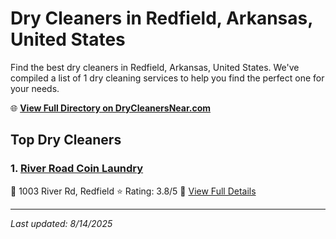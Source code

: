 # Dry Cleaners in Redfield, Arkansas, United States

Find the best dry cleaners in Redfield, Arkansas, United States. We've compiled a list of 1 dry cleaning services to help you find the perfect one for your needs.

🌐 **[View Full Directory on DryCleanersNear.com](https://drycleanersnear.com/city/US/Arkansas/Redfield)**

## Top Dry Cleaners

### 1. [River Road Coin Laundry](https://drycleanersnear.com/dryCleaner/686887776c86ac6c48acf629/river-road-coin-laundry)
📍 1003 River Rd, Redfield
⭐ Rating: 3.8/5
🔗 [View Full Details](https://drycleanersnear.com/dryCleaner/686887776c86ac6c48acf629/river-road-coin-laundry)


---

*Last updated: 8/14/2025*
